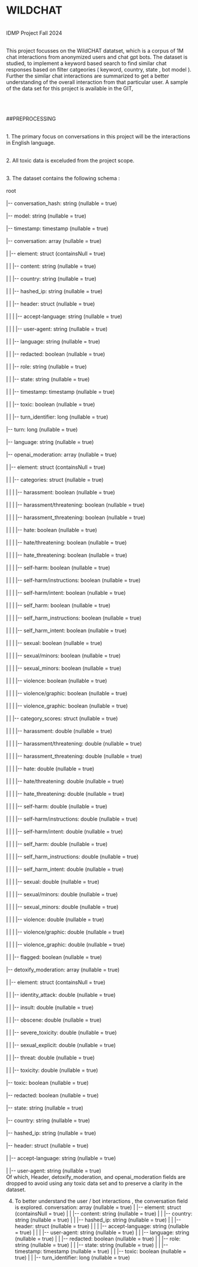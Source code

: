 # WILDCHAT
 <br>IDMP Project Fall 2024

 <br>This project focusses on the WildCHAT datatset, which is a corpus of 1M chat interactions from anonymized users and chat gpt bots. The dataset is studied, to implement a keyword based search to find similar chat responses based on filter catgeories ( keyword, country, state , bot model ). Further the similar chat interactions are summarized to get a better understanding of the overall interaction from that particular user. A sample of the data set for this project is available in the GIT,  
 <br> <br> <br>
 
##PREPROCESSING

 <br>1. The primary focus on conversations in this project will be the interactions in English language.</br>

 <br>2. All toxic data is exceluded from the project scope.</br>

 <br>3. The dataset contains the following schema : </br>
       <br> root</br>
       <br>|-- conversation_hash: string (nullable = true)</br>
       <br>|-- model: string (nullable = true)</br>
       <br>|-- timestamp: timestamp (nullable = true)</br>
       <br>|-- conversation: array (nullable = true)</br>
       <br>|    |-- element: struct (containsNull = true)</br>
       <br>|    |    |-- content: string (nullable = true)</br>
       <br>|    |    |-- country: string (nullable = true)</br>
       <br>|    |    |-- hashed_ip: string (nullable = true)</br>
       <br>|    |    |-- header: struct (nullable = true)</br>
       <br>|    |    |    |-- accept-language: string (nullable = true)</br>
       <br>|    |    |    |-- user-agent: string (nullable = true)</br>
       <br>|    |    |-- language: string (nullable = true)</br>
       <br>|    |    |-- redacted: boolean (nullable = true)</br>
       <br>|    |    |-- role: string (nullable = true)</br>
       <br>|    |    |-- state: string (nullable = true)</br>
       <br>|    |    |-- timestamp: timestamp (nullable = true)</br>
       <br>|    |    |-- toxic: boolean (nullable = true)</br>
       <br>|    |    |-- turn_identifier: long (nullable = true)</br>
       <br>|-- turn: long (nullable = true)</br>
       <br>|-- language: string (nullable = true)</br>
       <br>|-- openai_moderation: array (nullable = true)</br>
       <br>|    |-- element: struct (containsNull = true)</br>
       <br>|    |    |-- categories: struct (nullable = true)</br>
       <br>|    |    |    |-- harassment: boolean (nullable = true)</br>
       <br>|    |    |    |-- harassment/threatening: boolean (nullable = true)</br>
       <br>|    |    |    |-- harassment_threatening: boolean (nullable = true)</br>
       <br>|    |    |    |-- hate: boolean (nullable = true)</br>
       <br>|    |    |    |-- hate/threatening: boolean (nullable = true)</br>
       <br>|    |    |    |-- hate_threatening: boolean (nullable = true)</br>
       <br>|    |    |    |-- self-harm: boolean (nullable = true)</br>
       <br>|    |    |    |-- self-harm/instructions: boolean (nullable = true)</br>
       <br>|    |    |    |-- self-harm/intent: boolean (nullable = true)</br>
       <br>|    |    |    |-- self_harm: boolean (nullable = true)</br>
       <br>|    |    |    |-- self_harm_instructions: boolean (nullable = true)</br>
       <br>|    |    |    |-- self_harm_intent: boolean (nullable = true)</br>
       <br>|    |    |    |-- sexual: boolean (nullable = true)</br>
       <br>|    |    |    |-- sexual/minors: boolean (nullable = true)</br>
       <br>|    |    |    |-- sexual_minors: boolean (nullable = true)</br>
       <br>|    |    |    |-- violence: boolean (nullable = true)</br>
       <br>|    |    |    |-- violence/graphic: boolean (nullable = true)</br>
       <br>|    |    |    |-- violence_graphic: boolean (nullable = true)</br>
       <br>|    |    |-- category_scores: struct (nullable = true)</br>
       <br>|    |    |    |-- harassment: double (nullable = true)</br>
       <br>|    |    |    |-- harassment/threatening: double (nullable = true)</br>
       <br>|    |    |    |-- harassment_threatening: double (nullable = true)</br>
       <br>|    |    |    |-- hate: double (nullable = true)</br>
       <br>|    |    |    |-- hate/threatening: double (nullable = true)</br>
       <br>|    |    |    |-- hate_threatening: double (nullable = true)</br>
       <br>|    |    |    |-- self-harm: double (nullable = true)</br>
       <br>|    |    |    |-- self-harm/instructions: double (nullable = true)</br>
       <br>|    |    |    |-- self-harm/intent: double (nullable = true)</br>
       <br>|    |    |    |-- self_harm: double (nullable = true)</br>
       <br>|    |    |    |-- self_harm_instructions: double (nullable = true)</br>
       <br>|    |    |    |-- self_harm_intent: double (nullable = true)</br>
       <br>|    |    |    |-- sexual: double (nullable = true)</br>
       <br>|    |    |    |-- sexual/minors: double (nullable = true)</br>
       <br>|    |    |    |-- sexual_minors: double (nullable = true)</br>
       <br>|    |    |    |-- violence: double (nullable = true)</br>
       <br>|    |    |    |-- violence/graphic: double (nullable = true)</br>
       <br>|    |    |    |-- violence_graphic: double (nullable = true)</br>
       <br>|    |    |-- flagged: boolean (nullable = true)</br>
       <br>|-- detoxify_moderation: array (nullable = true)</br>
       <br>|    |-- element: struct (containsNull = true)</br>
       <br>|    |    |-- identity_attack: double (nullable = true)</br>
       <br>|    |    |-- insult: double (nullable = true)</br>
       <br>|    |    |-- obscene: double (nullable = true)</br>
       <br>|    |    |-- severe_toxicity: double (nullable = true)</br>
       <br>|    |    |-- sexual_explicit: double (nullable = true)</br>
       <br>|    |    |-- threat: double (nullable = true)</br>
       <br>|    |    |-- toxicity: double (nullable = true)</br>
       <br>|-- toxic: boolean (nullable = true)</br>
       <br>|-- redacted: boolean (nullable = true)</br>
       <br>|-- state: string (nullable = true)</br>
       <br>|-- country: string (nullable = true)</br>
       <br>|-- hashed_ip: string (nullable = true)</br>
       <br>|-- header: struct (nullable = true)</br>
       <br>|    |-- accept-language: string (nullable = true)</br>
       <br>|    |-- user-agent: string (nullable = true)</br>
   Of which, Header, detoxify_moderation, and openai_moderation fields are dropped to avoid using any toxic data set and to preserve a clarity in the dataset.

4. To better understand the user / bot interactions , the conversation field is explored.
       conversation: array (nullable = true)
       |    |-- element: struct (containsNull = true)
       |    |    |-- content: string (nullable = true)
       |    |    |-- country: string (nullable = true)
       |    |    |-- hashed_ip: string (nullable = true)
       |    |    |-- header: struct (nullable = true)
       |    |    |    |-- accept-language: string (nullable = true)
       |    |    |    |-- user-agent: string (nullable = true)
       |    |    |-- language: string (nullable = true)
       |    |    |-- redacted: boolean (nullable = true)
       |    |    |-- role: string (nullable = true)
       |    |    |-- state: string (nullable = true)
       |    |    |-- timestamp: timestamp (nullable = true)
       |    |    |-- toxic: boolean (nullable = true)
       |    |    |-- turn_identifier: long (nullable = true)
